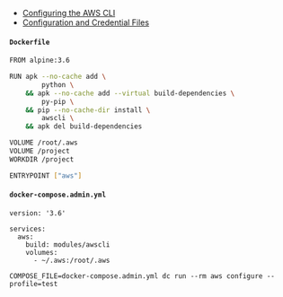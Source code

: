 - [Configuring the AWS CLI](https://docs.aws.amazon.com/cli/latest/userguide/cli-chap-getting-started.html)
- [Configuration and Credential Files](https://docs.aws.amazon.com/cli/latest/userguide/cli-config-files.html)

#### `Dockerfile`

```bash
FROM alpine:3.6

RUN apk --no-cache add \
        python \
    && apk --no-cache add --virtual build-dependencies \
        py-pip \
    && pip --no-cache-dir install \
        awscli \
    && apk del build-dependencies

VOLUME /root/.aws
VOLUME /project
WORKDIR /project

ENTRYPOINT ["aws"]
```


#### `docker-compose.admin.yml`

```
version: '3.6'

services:
  aws:
    build: modules/awscli
    volumes:
      - ~/.aws:/root/.aws
```


```
COMPOSE_FILE=docker-compose.admin.yml dc run --rm aws configure --profile=test
```

